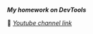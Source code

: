 ***My homework on DevTools***

💽 [_Youtube channel link_](https://www.youtube.com/watch?v=KYCnX0XiliE&ab_channel=OlgaKurguzkuna)
 
 
